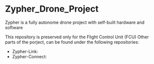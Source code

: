 # Zypher_Drone_Project
 Zypher is a fully autonome drone project with self-built hardware and software

This repository is preserved only for the Flight Control Unit (FCU)
Other parts of the porject, can be found under the following repositories:
- Zypher-Link:
- Zypher-Connect:
